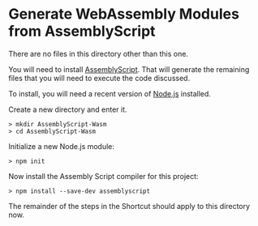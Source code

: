 # Generate WebAssembly Modules from AssemblyScript

There are no files in this directory other than this one.

You will need to install [AssemblyScript](https://www.assemblyscript.org). That will generate the remaining files that you will need to execute the code discussed.

To install, you will need a recent version of [Node.js](https://nodejs.org) installed.

Create a new directory and enter it.

```console
> mkdir AssemblyScript-Wasm
> cd AssemblyScript-Wasm
```

Initialize a new Node.js module:

```console
> npm init
```

Now install the Assembly Script compiler for this project:

```console
> npm install --save-dev assemblyscript
```

The remainder of the steps in the Shortcut should apply to this directory now.